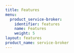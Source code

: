 ```yaml
---
title: Features
menu:
  product_service-broker:
    identifier: features
    name: Features
    weight: 5
layout: features
product_name: service-broker
---
```

